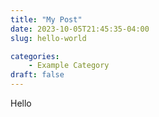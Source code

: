 ```yaml
---
title: "My Post"
date: 2023-10-05T21:45:35-04:00
slug: hello-world

categories:
    - Example Category
draft: false
---
```


Hello 